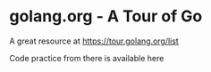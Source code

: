 # golang.org - A Tour of Go

A great resource at https://tour.golang.org/list

Code practice from there is available here
